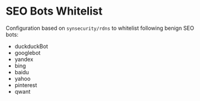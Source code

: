 # SEO Bots Whitelist

Configuration based on `synsecurity/rdns` to whitelist following benign SEO bots:
* duckduckBot
* googlebot
* yandex
* bing
* baidu
* yahoo
* pinterest
* qwant
